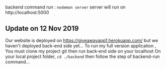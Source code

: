 # 
backend command run : `nodemon server`
server will run on http://localhost:5000
## Update on 12 Nov 2019
Our website is deployed on https://giveawayapp1.herokuapp.com/
but we haven't deployed back-end side yet...
To run my full version application , You must clone my project git then run back-end side on your localhost 
On your local project folder, ` cd ./backend ` then follow the step of backend-run command... 
